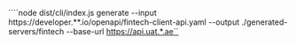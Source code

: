 ````node dist/cli/index.js generate --input https://developer.**.io/openapi/fintech-client-api.yaml --output ./generated-servers/fintech --base-url https://api.uat.*.ae``
